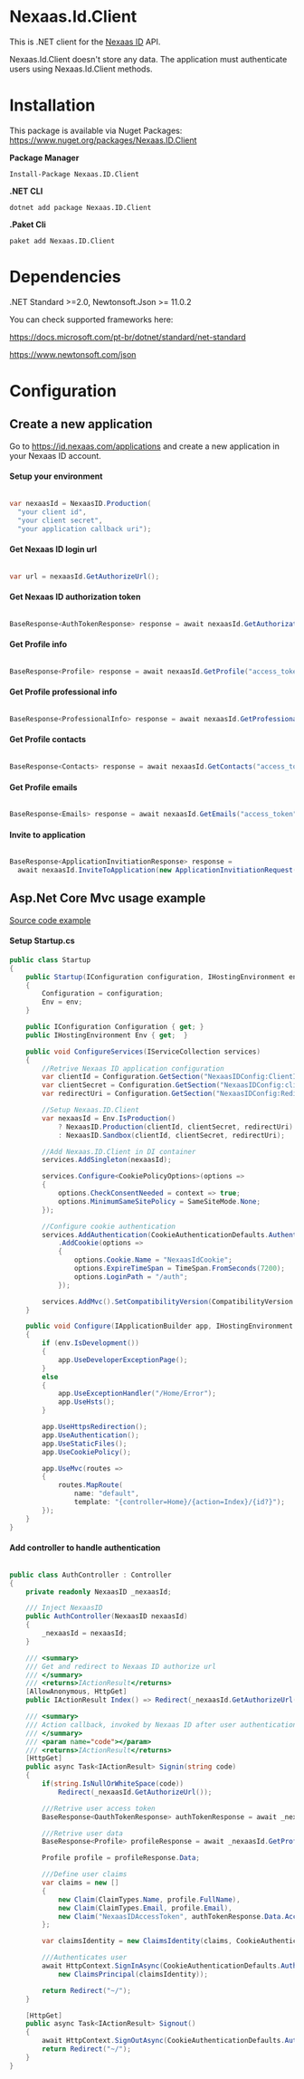 # Nexaas.Id.Client

This is .NET client for the [Nexaas ID](https://id.nexaas.com) API.

Nexaas.Id.Client doesn't store any data. The application must authenticate users using Nexaas.Id.Client methods. 

# Installation

This package is available via Nuget Packages: https://www.nuget.org/packages/Nexaas.ID.Client

**Package Manager**
```nuget
Install-Package Nexaas.ID.Client
```

**.NET CLI**
```nuget
dotnet add package Nexaas.ID.Client
```

**.Paket Cli**
```nuget
paket add Nexaas.ID.Client
```

# Dependencies

.NET Standard >=2.0, Newtonsoft.Json >= 11.0.2

You can check supported frameworks here:

https://docs.microsoft.com/pt-br/dotnet/standard/net-standard

https://www.newtonsoft.com/json



# Configuration
## Create a new application
Go to https://id.nexaas.com/applications and create a new application in your Nexaas ID account.

#### Setup your environment

```c#

var nexaasId = NexaasID.Production(
  "your client id", 
  "your client secret", 
  "your application callback uri");

```

#### Get Nexaas ID login url

```c#

var url = nexaasId.GetAuthorizeUrl();

```

#### Get Nexaas ID authorization token

```c#

BaseResponse<AuthTokenResponse> response = await nexaasId.GetAuthorizationToken("code");

```

#### Get Profile info

```c#

BaseResponse<Profile> response = await nexaasId.GetProfile("access_token");

```

#### Get Profile professional info

```c#

BaseResponse<ProfessionalInfo> response = await nexaasId.GetProfessionalInfo("access_token");

```

#### Get Profile contacts

```c#

BaseResponse<Contacts> response = await nexaasId.GetContacts("access_token");

```

#### Get Profile emails

```c#

BaseResponse<Emails> response = await nexaasId.GetEmails("access_token");

```

#### Invite to application

```C#

BaseResponse<ApplicationInvitiationResponse> response = 
  await nexaasId.InviteToApplication(new ApplicationInvitiationRequest("invited_email", "access_token"));

```

## Asp.Net Core Mvc usage example

[Source code example](https://github.com/wdmatheus/Nexaas.ID.Client/tree/master/examples/MvcNexaasIDClient)

#### Setup Startup.cs

```c#
public class Startup
{
    public Startup(IConfiguration configuration, IHostingEnvironment env)
    {
        Configuration = configuration;
        Env = env;
    }

    public IConfiguration Configuration { get; }
    public IHostingEnvironment Env { get;  }

    public void ConfigureServices(IServiceCollection services)
    {
        //Retrive Nexaas ID application configuration
        var clientId = Configuration.GetSection("NexaasIDConfig:ClientId").Value;
        var clientSecret = Configuration.GetSection("NexaasIDConfig:clientSecret").Value;
        var redirectUri = Configuration.GetSection("NexaasIDConfig:RedirectUri").Value;

        //Setup Nexaas.ID.Client
        var nexaasId = Env.IsProduction()
            ? NexaasID.Production(clientId, clientSecret, redirectUri)
            : NexaasID.Sandbox(clientId, clientSecret, redirectUri);

        //Add Nexaas.ID.Client in DI container
        services.AddSingleton(nexaasId);

        services.Configure<CookiePolicyOptions>(options =>
        {
            options.CheckConsentNeeded = context => true;
            options.MinimumSameSitePolicy = SameSiteMode.None;
        });

        //Configure cookie authentication
        services.AddAuthentication(CookieAuthenticationDefaults.AuthenticationScheme)
            .AddCookie(options =>
            {
                options.Cookie.Name = "NexaasIdCookie";
                options.ExpireTimeSpan = TimeSpan.FromSeconds(7200);
                options.LoginPath = "/auth";
            });

        services.AddMvc().SetCompatibilityVersion(CompatibilityVersion.Version_2_1);
    }

    public void Configure(IApplicationBuilder app, IHostingEnvironment env)
    {
        if (env.IsDevelopment())
        {
            app.UseDeveloperExceptionPage();
        }
        else
        {
            app.UseExceptionHandler("/Home/Error");
            app.UseHsts();
        }

        app.UseHttpsRedirection();
        app.UseAuthentication();
        app.UseStaticFiles();
        app.UseCookiePolicy();

        app.UseMvc(routes =>
        {
            routes.MapRoute(
                name: "default",
                template: "{controller=Home}/{action=Index}/{id?}");
        });
    }
}
```

#### Add controller to handle authentication

```c#

public class AuthController : Controller
{
    private readonly NexaasID _nexaasId;

    /// Inject NexaasID
    public AuthController(NexaasID nexaasId)
    {
        _nexaasId = nexaasId;
    }

    /// <summary>
    /// Get and redirect to Nexaas ID authorize url
    /// </summary>
    /// <returns>IActionResult</returns>
    [AllowAnonymous, HttpGet]
    public IActionResult Index() => Redirect(_nexaasId.GetAuthorizeUrl());

    /// <summary>
    /// Action callback, invoked by Nexaas ID after user authentication
    /// </summary>
    /// <param name="code"></param>
    /// <returns>IActionResult</returns>
    [HttpGet]
    public async Task<IActionResult> Signin(string code)
    {
        if(string.IsNullOrWhiteSpace(code))
            Redirect(_nexaasId.GetAuthorizeUrl());

        ///Retrive user access token
        BaseResponse<OauthTokenResponse> authTokenResponse = await _nexaasId.GetAuthorizationToken(code);

        ///Retrive user data
        BaseResponse<Profile> profileResponse = await _nexaasId.GetProfile(authTokenResponse.Data);

        Profile profile = profileResponse.Data;

        ///Define user claims
        var claims = new []
        {
            new Claim(ClaimTypes.Name, profile.FullName),
            new Claim(ClaimTypes.Email, profile.Email),
            new Claim("NexaasIDAccessToken", authTokenResponse.Data.AccessToken), 
        };

        var claimsIdentity = new ClaimsIdentity(claims, CookieAuthenticationDefaults.AuthenticationScheme);

        ///Authenticates user
        await HttpContext.SignInAsync(CookieAuthenticationDefaults.AuthenticationScheme, 
            new ClaimsPrincipal(claimsIdentity));

        return Redirect("~/");
    }

    [HttpGet]
    public async Task<IActionResult> Signout()
    {
        await HttpContext.SignOutAsync(CookieAuthenticationDefaults.AuthenticationScheme);
        return Redirect("~/");
    }
}

```

